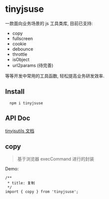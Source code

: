 # tinyjsuse

一款面向业务场景的 js 工具类库, 目前已支持:

- copy
- fullscreen
- cookie
- debounce
- throttle
- isObject
- url2params (待完善)

等等开发中常用的工具函数, 轻松提高业务研发效率.

## Install

```
  npm i tinyjsuse
```


## API Doc

[tinyjsutils 文档]()

## copy

> 基于浏览器 execCommand 进行的封装

Demo:

```tsx
/**
 * title: 复制
 */
import { copy } from 'tinyjsuse';

```                                                      
